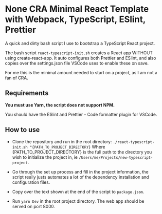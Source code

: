 # None CRA Minimal React Template with Webpack, TypeScript, ESlint, Prettier

A quick and dirty bash script I use to bootstrap a TypeScript React project.

The bash script `react-typescript-init.sh` creates a React app WITHOUT using create-react-app. It auto configures
both Prettier and ESlint, and also copies over the settings.json file VSCode uses to enable these on save.

For me this is the minimal amount needed to start on a project, as I am not a fan of CRA.

## Requirements

**You must use Yarn, the script does not support NPM.**

You should have the ESlint and Prettier - Code formatter plugin for VSCode.

## How to use

- Clone the repository and run in the root directory:
  `./react-typescript-init.sh "{PATH_TO_PROJECT_DIRECTORY}`
  Where {PATH_TO_PROJECT_DIRECTORY} is the full path to the directory you wish to initialize the project in, ie `/Users/me/Projects/new-typescript-project`.

- Go through the set up process and fill in the project information, the script really justs automates a lot of the dependency installation and configuration files.

- Copy over the text shown at the end of the script to `package.json`.

- Run `yarn Dev` in the root project directory. The web app should be served on port 8000.
